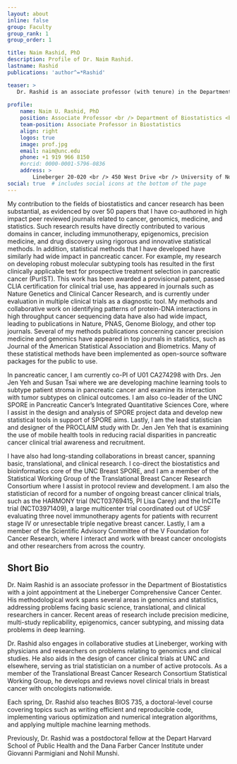 ```yaml
---
layout: about
inline: false
group: Faculty
group_rank: 1
group_order: 1

title: Naim Rashid, PhD
description: Profile of Dr. Naim Rashid.
lastname: Rashid
publications: 'author^=*Rashid'

teaser: >
   Dr. Rashid is an associate professor (with tenure) in the Department of Biostatistics at the UNC Gillings School of Global Public Health, and has a joint appointment at the Lineberger Comprehensive Cancer Center (LCCC). He currently serves as the Associate Director of the Lineberger Biostatistics Shared Resource, and co-directs the Biostatistics Cores of the UNC Pancreatic and Breast Cancer SPOREs.
   
profile:
    name: Naim U. Rashid, PhD
    position: Associate Professor <br /> Department of Biostatistics <br /> Gillings School of Global Public Health, <br /> Lineberger Comprehensive Cancer Center
    team-position: Associate Professor in Biostatistics
    align: right 
    logos: true
    image: prof.jpg
    email: naim@unc.edu
    phone: +1 919 966 8150
    #orcid: 0000-0001-5796-0836
    address: >
        Lineberger 20-020 <br /> 450 West Drive <br /> University of North Carolina at Chapel Hill <br />Chapel Hill, NC, 27599
social: true  # includes social icons at the bottom of the page        
---
```


My contribution to the fields of biostatistics and cancer research has been substantial, as evidenced by over 50 papers that I have co-authored in high impact peer reviewed journals related to cancer, genomics, medicine, and statistics. Such research results have directly contributed to various domains in cancer, including immunotherapy, epigenomics, precision medicine, and drug discovery using rigorous and innovative statistical methods. In addition, statistical methods that I have developed have similarly had wide impact in pancreatic cancer.  For example, my research on developing robust molecular subtyping tools has resulted in the first clinically applicable test for prospective treatment selection in pancreatic cancer (PurIST).  This work has been awarded a provisional patent, passed CLIA certification for clinical trial use, has appeared in journals such as Nature Genetics and Clinical Cancer Research, and is currently under evaluation in multiple clinical trials as a diagnostic tool.  My methods and collaborative work on identifying patterns of protein-DNA interactions in high throughput cancer sequencing data have also had wide impact,  leading to publications in Nature, PNAS, Genome Biology, and other top journals. Several of my methods publications concerning cancer precision medicine and genomics have appeared in top journals in statistics, such as Journal of the American Statistical Association and Biometrics. Many of these statistical methods have been implemented as open-source software packages for the public to use.  

In pancreatic cancer, I am currently co-PI of U01 CA274298 with Drs. Jen Jen Yeh and Susan Tsai where we are developing machine learning tools to subtype patient stroma in pancreatic cancer and examine its interaction with tumor subtypes on clinical outcomes. I am also co-leader of the UNC SPORE in Pancreatic Cancer’s Integrated Quantitative Sciences Core, where I assist in the design and analysis of SPORE project data and develop new statistical tools in support of SPORE aims.  Lastly, I am the lead statistician and designer of the PROCLAIM study with Dr. Jen Jen Yeh that is examining the use of mobile health tools in reducing racial disparities in pancreatic cancer clinical trial awareness and recruitment. 

I have also had long-standing collaborations in breast cancer, spanning basic, translational, and clinical research. I co-direct the biostatistics and bioinformatics core of the UNC Breast SPORE, and I am a member of the Statistical Working Group of the Translational Breast Cancer Research Consortium where I assist in protocol review and development.  I am also the statistician of record for a number of ongoing breast cancer clinical trials, such as the HARMONY trial (NCT03769415, PI Lisa Carey) and the InCITe trial (NCT03971409), a large multicenter trial coordinated out of UCSF evaluating three novel immunotherapy agents for patients with recurrent stage IV or unresectable triple negative breast cancer.  Lastly, I am a member of the Scientific Advisory Committee of the V Foundation for Cancer Research, where I interact and work with breast cancer oncologists and other researchers from across the country. 

## Short Bio

Dr. Naim Rashid is an associate professor in the Department of Biostatistics with a joint appointment at the Lineberger Comprehensive Cancer Center. His methodological work spans several areas in genomics and statistics, addressing problems facing basic science, translational, and clinical researchers in cancer. Recent areas of research include precision medicine, multi-study replicability, epigenomics, cancer subtyping, and missing data problems in deep learning. 

Dr. Rashid also engages in collaborative studies at Lineberger, working with physicians and researchers on problems relating to genomics and clinical studies. He also aids in the design of cancer clinical trials at UNC and elsewhere, serving as trial statistician on a number of active protocols. As a member of the Translational Breast Cancer Research Consortium Statistical Working Group, he develops and reviews novel clinical trials in breast cancer with oncologists nationwide.  

Each spring, Dr. Rashid also teaches BIOS 735, a doctoral-level course covering topics such as writing efficient and reproducible code, implementing various optimization and numerical integration algorithms, and applying multiple machine learning methods.

Previously, Dr. Rashid was a postdoctoral fellow at the Depart Harvard School of Public Health and the Dana Farber Cancer Institute under Giovanni Parmigiani and Nohil Munshi.  